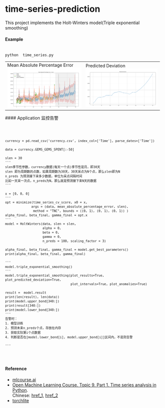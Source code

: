 # time-series-prediction
This project implements the Holt-Winters model(Triple exponential smoothing)
#### Example
<pre><code>
python  time_series.py	
</pre></code>
<table> <tbody> <tr> <td align="left" width=450>
Mean Absolute Percentage Error<br>
<img src="mean_absolute_percentage_error.png"/></a></td>
<td align="left" width=450>
Predicted Deviation<br>
<img src="predicted_deviation.png"/></a></td>
</td></tr></tbody></table>
#### Application
监控告警
<pre><code>

	currency = pd.read_csv('currency.csv', index_col=['Time'], parse_dates=['Time'])

    data = currency.GEMS_GEMS_SPENT[:-50]

    slen = 30 
	'''
	slen季节性参数，currency数据(每天一个点)季节性是月，即30天
	slen 即为周期数的点数，如果周期数为30天，30天采点为N个点，那么slen即为N
	n_preds 为预测接下来多少数据，单位为采点间隔时间
	比如一天采一次点，n_preds为N，那么就是预测接下来N天的数据
	'''

    x = [0, 0, 0]
	'''
    opt = minimize(time_series_cv_score, x0 = x,
                  args = (data, mean_absolute_percentage_error, slen),
                   method = "TNC", bounds = ((0, 1), (0, 1), (0, 1)) )
    alpha_final, beta_final, gamma_final = opt.x
	'''
    model = HoltWinters(data, slen = slen,
                        alpha = 0,
                        beta = 0,
                        gamma = 0,
                        n_preds = 100, scaling_factor = 3)

    alpha_final, beta_final, gamma_final = model.get_best_parameters()
    print(alpha_final, beta_final, gamma_final)

	'''
    model.triple_exponential_smoothing()
	'''
    model.triple_exponential_smoothing(plot_results=True, plot_predicted_deviation=True,
                                       plot_intervals=True, plot_anomalies=True)

    result =  model.result
    print(len(result), len(data))
    print(model.upper_bond[340:])
    print(result[340:])
    print(model.lower_bond[340:]) 
	'''
	告警时：
	1. 模型训练
	2. 预测未来n_preds个点，存放在内存
	3. 获取实际第i个点数据
	4. 判断是否在[model.lower_bond[i], model.upper_bond[i]]区间内，不是则告警
	
	'''
</pre></code>

#### Reference
* [mlcourse.ai](https://github.com/Yorko/mlcourse.ai/tree/master/data)<br>
* [Open Machine Learning Course. Topic 9. Part 1. Time series analysis in Python](https://medium.com/open-machine-learning-course/open-machine-learning-course-topic-9-time-series-analysis-in-python-a270cb05e0b3).<br> Chinese: [href_1](https://zhuanlan.zhihu.com/p/43601077), [href_2](https://mp.weixin.qq.com/s?__biz=MzI3ODkxODU3Mg==&mid=2247487237&idx=1&sn=df2c2793489b55c3ff13618b53e07533&chksm=eb4eebc6dc3962d0ae811a93faf65b0abe6af9b613cd821b14dd15cb355a247a56a2bea7078d&token=574744471&lang=zh_CN#rd)<br>
* [torchlite](https://github.com/EKami/Torchlite/blob/master/torchlite/pandas/time_series.py)
